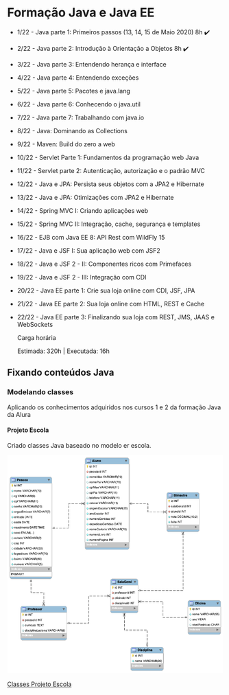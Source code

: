 # Formação Java e Java EE

- 1/22 - Java parte 1: Primeiros passos (13, 14, 15 de Maio 2020) 8h :heavy_check_mark:
- 2/22 - Java parte 2: Introdução à Orientação a Objetos 8h :heavy_check_mark:
- 3/22 - Java parte 3: Entendendo herança e interface
- 4/22 - Java parte 4: Entendendo exceções
- 5/22 - Java parte 5: Pacotes e java.lang
- 6/22 - Java parte 6: Conhecendo o java.util
- 7/22 - Java parte 7: Trabalhando com java.io
- 8/22 - Java: Dominando as Collections
- 9/22 - Maven: Build do zero a web
- 10/22 - Servlet Parte 1: Fundamentos da programação web Java
- 11/22 - Servlet parte 2: Autenticação, autorização e o padrão MVC
- 12/22 - Java e JPA: Persista seus objetos com a JPA2 e Hibernate
- 13/22 - Java e JPA: Otimizações com JPA2 e Hibernate
- 14/22 - Spring MVC I: Criando aplicações web
- 15/22 - Spring MVC II: Integração, cache, segurança e templates
- 16/22 - EJB com Java EE 8: API Rest com WildFly 15
- 17/22 - Java e JSF I: Sua aplicação web com JSF2
- 18/22 - Java e JSF 2 - II: Componentes ricos com Primefaces
- 19/22 - Java e JSF 2 - III: Integração com CDI
- 20/22 - Java EE parte 1: Crie sua loja online com CDI, JSF, JPA
- 21/22 - Java EE parte 2: Sua loja online com HTML, REST e Cache
- 22/22 - Java EE parte 3: Finalizando sua loja com REST, JMS, JAAS e WebSockets

  Carga horária

  Estimada: 320h | Executada: 16h

## Fixando conteúdos Java

### Modelando classes

Aplicando os conhecimentos adquiridos nos cursos 1 e 2 da formação Java da Alura

#### Projeto Escola

Criado classes Java baseado no modelo er escola.

![Modelo ER](erModels/escola/erEscola.png)

[Classes Projeto Escola](escola/src/escola)
